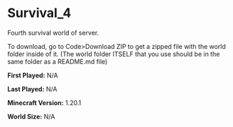 # Survival_4
Fourth survival world of server.

To download, go to Code>Download ZIP to get a zipped file with the world folder inside of it. (The world folder ITSELF that you use should be in the same folder as a README.md file)

**First Played:** N/A

**Last Played:** N/A

**Minecraft Version:** 1.20.1

**World Size:** N/A
